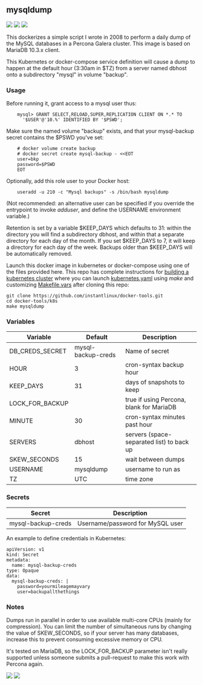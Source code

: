 ## mysqldump
[![](https://images.microbadger.com/badges/version/instantlinux/mysqldump.svg)](https://microbadger.com/images/instantlinux/mysqldump "Version badge") [![](https://images.microbadger.com/badges/image/instantlinux/mysqldump.svg)](https://microbadger.com/images/instantlinux/mysqldump "Image badge") [![](https://images.microbadger.com/badges/commit/instantlinux/mysqldump.svg)](https://microbadger.com/images/instantlinux/mysqldump "Commit badge")

This dockerizes a simple script I wrote in 2008 to perform a daily dump of
the MySQL databases in a Percona Galera cluster. This image is based on
MariaDB 10.3.x client.

This Kubernetes or docker-compose service definition will cause a dump to happen
at the default hour (3:30am in $TZ) from a server named dbhost onto
a subdirectory "mysql" in volume "backup".

### Usage
Before running it, grant access to a mysql user thus:
~~~
    mysql> GRANT SELECT,RELOAD,SUPER,REPLICATION CLIENT ON *.* TO
      '$USER'@'10.%' IDENTIFIED BY '$PSWD';
~~~
Make sure the named volume "backup" exists, and that
your mysql-backup secret contains the $PSWD you've set:
~~~
    # docker volume create backup
    # docker secret create mysql-backup - <<EOT
    user=bkp
    password=$PSWD
    EOT
~~~
Optionally, add this role user to your Docker host:
~~~
    useradd -u 210 -c "Mysql backups" -s /bin/bash mysqldump
~~~
(Not recommended: an alternative user can be specified if you override
the entrypoint to invoke _adduser_, and define the USERNAME environment
variable.)

Retention is set by a variable $KEEP_DAYS which defaults to 31: within
the directory you will find a subdirectory dbhost, and within that a
separate directory for each day of the month. If you set $KEEP_DAYS
to 7, it will keep a directory for each day of the week. Backups older
than $KEEP_DAYS will be automatically removed.

Launch this docker image in kubernetes or docker-compose using one of the
files provided here. This repo has complete instructions for
[building a kubernetes cluster](https://github.com/instantlinux/docker-tools/blob/master/k8s/README.md) where you can launch [kubernetes.yaml](https://github.com/instantlinux/docker-tools/blob/master/images/blacklist/kubernetes.yaml) using _make_ and customizing [Makefile.vars](https://github.com/instantlinux/docker-tools/blob/master/k8s/Makefile.vars) after cloning this repo:
~~~
git clone https://github.com/instantlinux/docker-tools.git
cd docker-tools/k8s
make mysqldump
~~~

### Variables

| Variable | Default | Description |
| -------- | ------- | ----------- |
| DB_CREDS_SECRET | mysql-backup-creds | Name of secret |
| HOUR | 3 |cron-syntax backup hour |
| KEEP_DAYS | 31 | days of snapshots to keep |
| LOCK_FOR_BACKUP | | true if using Percona, blank for MariaDB |
| MINUTE | 30 | cron-syntax minutes past hour |
| SERVERS | dbhost | servers (space-separated list) to back up |
| SKEW_SECONDS | 15 | wait between dumps |
| USERNAME | mysqldump | username to run as |
| TZ | UTC | time zone |

### Secrets

| Secret | Description |
| ------ | ----------- |
| mysql-backup-creds | Username/password for MySQL user |

An example to define credentials in Kubernetes:
```
apiVersion: v1
kind: Secret
metadata:
  name: mysql-backup-creds
type: Opaque
data:
  mysql-backup-creds: |
    password=yourmileagemayvary
    user=backupallthethings
```

### Notes

Dumps run in parallel in order to use available multi-core CPUs
(mainly for compression). You can limit the number of simultaneous
runs by changing the value of SKEW_SECONDS, so if your server has many
databases, increase this to prevent consuming excessive memory or CPU.

It's tested on MariaDB, so the LOCK_FOR_BACKUP parameter isn't really
supported unless someone submits a pull-request to make this work with
Percona again.

[![](https://images.microbadger.com/badges/license/instantlinux/mysqldump.svg)](https://microbadger.com/images/instantlinux/mysqldump "License badge") [![](https://img.shields.io/badge/code-mariadb%2Fserver%2Fclient-blue.svg)](https://github.com/mariadb/server/tree/10.3/client "Code repo")
